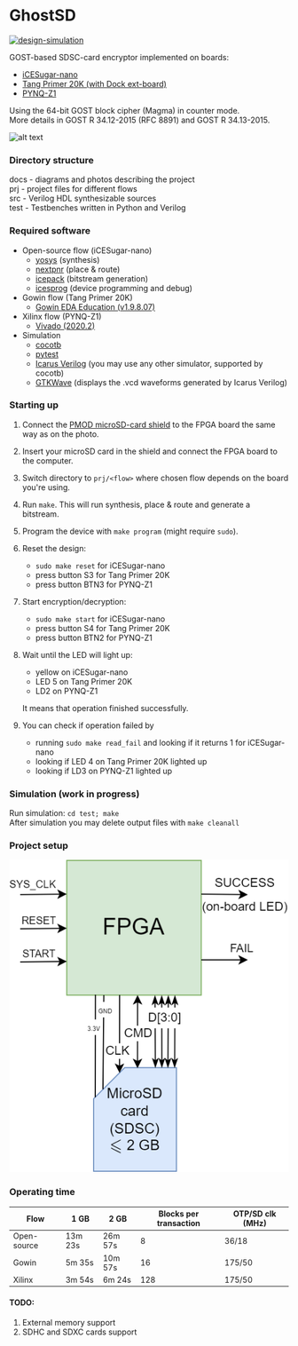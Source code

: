 # GhostSD

[![design-simulation](https://github.com/sirazenkov/GhostSD/actions/workflows/simulation.yml/badge.svg)](https://github.com/sirazenkov/GhostSD/actions/workflows/simulation.yml)

GOST-based SDSC-card encryptor implemented on boards:
- [iCESugar-nano](https://github.com/wuxx/icesugar-nano)
- [Tang Primer 20K (with Dock ext-board)](https://wiki.sipeed.com/hardware/en/tang/tang-primer-20k/primer-20k.html)
- [PYNQ-Z1](https://digilent.com/reference/programmable-logic/pynq-z1/start)

Using the 64-bit GOST block cipher (Magma) in counter mode. \
More details in GOST R 34.12-2015 (RFC 8891) and GOST R 34.13-2015.

![alt text](https://github.com/sirazenkov/GhostSD/blob/master/docs/photo.png?raw=true)

### Directory structure
docs - diagrams and photos describing the project \
prj - project files for different flows \
src - Verilog HDL synthesizable sources \
test - Testbenches written in Python and Verilog

### Required software
- Open-source flow (iCESugar-nano)
    - [yosys](https://github.com/YosysHQ/yosys) (synthesis)
    - [nextpnr](https://github.com/YosysHQ/nextpnr) (place & route)
    - [icepack](https://github.com/YosysHQ/icestorm/tree/master/icepack) (bitstream generation)
    - [icesprog](https://github.com/wuxx/icesugar/tree/master/tools/src) (device programming and debug)
- Gowin flow (Tang Primer 20K)
    - [Gowin EDA Education (v1.9.8.07)](https://www.gowinsemi.com/en/support/home/)
- Xilinx flow (PYNQ-Z1)
    - [Vivado (2020.2)](https://www.xilinx.com/products/design-tools/vivado.html)
- Simulation
    - [cocotb](https://github.com/cocotb/cocotb)
    - [pytest](https://docs.pytest.org/en/7.4.x/)
    - [Icarus Verilog](https://github.com/steveicarus/iverilog) (you may use any other simulator, supported by cocotb)
    - [GTKWave](https://github.com/gtkwave/gtkwave) (displays the .vcd waveforms generated by Icarus Verilog)

### Starting up
1. Connect the [PMOD microSD-card shield](https://aliexpress.ru/item/1005002079993579.html?spm=a2g0o.store_pc_allProduct.8148356.28.66223d9caZHKJO&pdp_npi=2%40dis%21RUB%21219%2C17%20%D1%80%D1%83%D0%B1.%21219%2C17%20%D1%80%D1%83%D0%B1.%21%21%21%21%21%40211675ce16734350768246290efb9d%2112000018671910390%21sh&sku_id=12000018671910390) to the FPGA board the same way as on the photo.
2. Insert your microSD card in the shield and connect the FPGA board to the computer.
3. Switch directory to `prj/<flow>` where chosen flow depends on the board you're using.
4. Run `make`. This will run synthesis, place & route and generate a bitstream.
5. Program the device with `make program` (might require `sudo`).
6. Reset the design:
    - `sudo make reset` for iCESugar-nano
    - press button S3 for Tang Primer 20K
    - press button BTN3 for PYNQ-Z1
7. Start encryption/decryption:
    - `sudo make start` for iCESugar-nano
    - press button S4 for Tang Primer 20K
    - press button BTN2 for PYNQ-Z1
8. Wait until the LED will light up:
    - yellow on iCESugar-nano
    - LED 5 on Tang Primer 20K
    - LD2 on PYNQ-Z1

    It means that operation finished successfully.
9. You can check if operation failed by
    - running `sudo make read_fail` and looking if it returns 1 for iCESugar-nano
    - looking if LED 4 on Tang Primer 20K lighted up
    - looking if LD3 on PYNQ-Z1 lighted up

### Simulation (work in progress)
Run simulation: `cd test; make` \
After simulation you may delete output files with `make cleanall`

### Project setup
![alt text](https://github.com/sirazenkov/GhostSD/blob/master/docs/GhostSD_system.png?raw=true)

### Operating time
Flow        |  1 GB   |  2 GB    | Blocks per transaction |  OTP/SD clk (MHz) |
------------|---------|----------|------------------------|-------------------|
Open-source | 13m 23s |  26m 57s |           8            |   36/18           |
Gowin       | 5m 35s  |  10m 57s |           16           |   175/50          |
Xilinx      | 3m 54s  |  6m 24s  |           128          |   175/50          |

#### TODO:
1. External memory support
2. SDHC and SDXC cards support
